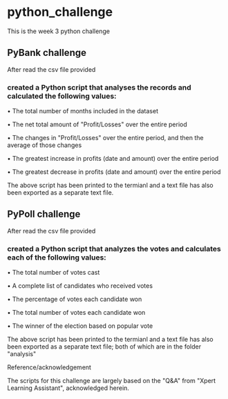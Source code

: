 # python_challenge

This is the week 3 python challenge
## PyBank challenge
After read the csv file provided
### created a Python script that analyses the records and calculated the following values:
•	The total number of months included in the dataset

•	The net total amount of "Profit/Losses" over the entire period

•	The changes in "Profit/Losses" over the entire period, and then the average of those changes

•	The greatest increase in profits (date and amount) over the entire period

•	The greatest decrease in profits (date and amount) over the entire period

The above script has been printed to the termianl and a text file has also been exported as a separate text file.

## PyPoll challenge
After read the csv file provided
### created a Python script that analyzes the votes and calculates each of the following values:
•	The total number of votes cast

•	A complete list of candidates who received votes

•	The percentage of votes each candidate won

•	The total number of votes each candidate won

•	The winner of the election based on popular vote

The above script has been printed to the termianl and a text file has also been exported as a separate text file; both of which are in the folder "analysis"

Reference/acknowledgement

The scripts for this challenge are largely based on the "Q&A" from "Xpert Learning Assistant", acknowledged herein.